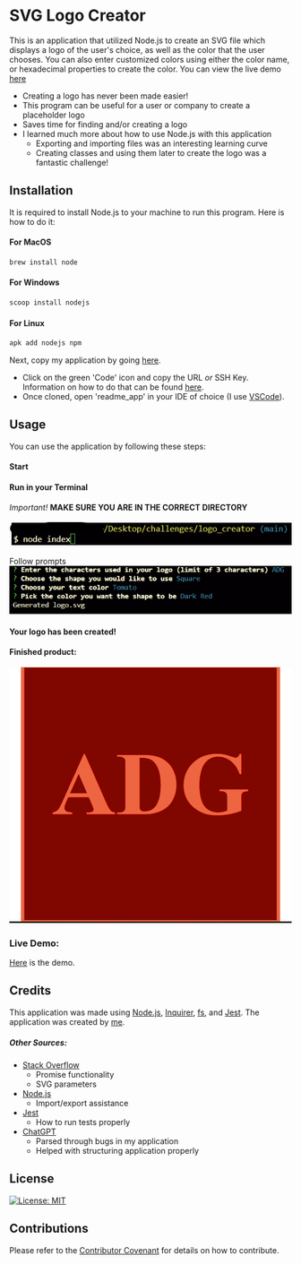 # SVG Logo Creator

This is an application that utilized Node.js to create an SVG file which displays a logo of the user's choice, as well as the color that the user chooses. You can also enter customized colors using either the color name, or hexadecimal properties to create the color. You can view the live demo [here](https://drive.google.com/file/d/1n576b_oTPsJy7pzm8paIMHzRXsY0SQmZ/view?usp=sharing)

-   Creating a logo has never been made easier!
-   This program can be useful for a user or company to create a placeholder logo
-   Saves time for finding and/or creating a logo
-   I learned much more about how to use Node.js with this application
    -   Exporting and importing files was an interesting learning curve
    -   Creating classes and using them later to create the logo was a fantastic challenge!


## Installation

It is required to install Node.js to your machine to run this program. Here is how to do it:

#### For MacOS

```bash
brew install node
```

#### For Windows

```bash
scoop install nodejs
```

#### For Linux

```bash
apk add nodejs npm
```

Next, copy my application by going [here](https://github.com/dsatpm/logo_creator).

-   Click on the green 'Code' icon and copy the URL _or_ SSH Key. Information on how to do that can be found [here](https://docs.github.com/en/repositories/creating-and-managing-repositories/cloning-a-repository).
-   Once cloned, open 'readme_app' in your IDE of choice (I use [VSCode](https://code.visualstudio.com/)).


## Usage

You can use the application by following these steps:

#### Start

#### Run in your Terminal

_Important!_ **MAKE SURE YOU ARE IN THE CORRECT DIRECTORY**
<br>
<br>
![demo](./public/images/demo1.png)<br>
<br>
Follow prompts
<br>
![demo](./public/images/demo2.png)<br>
#### Your logo has been created!

#### Finished product:
![demo](./public/images/demo3.png)

### Live Demo:
[Here](https://drive.google.com/file/d/1n576b_oTPsJy7pzm8paIMHzRXsY0SQmZ/view?usp=sharing) is the demo.


## Credits

This application was made using [Node.js](https://nodejs.org/en), [Inquirer](https://www.npmjs.com/package/inquirer), [fs](https://nodejs.org/api/fs.html#fswritefilefile-data-options-callback), and [Jest](https://jestjs.io/docs/getting-started). The application was created by [me](https://github.com/dsatpm).
##### Other Sources:

- [Stack Overflow](https://stackoverflow.com/)
  - Promise functionality
  - SVG parameters
- [Node.js](https://nodejs.org/en)
  - Import/export assistance
- [Jest](https://jestjs.io/docs)
  - How to run tests properly
- [ChatGPT](https://chat.openai.com/)
  - Parsed through bugs in my application
  - Helped with structuring application properly


## License

[![License: MIT](https://img.shields.io/badge/License-MIT-yellow.svg)](https://opensource.org/licenses/MIT)


## Contributions

Please refer to the [Contributor Covenant](https://www.contributor-covenant.org/) for details on how to contribute.


